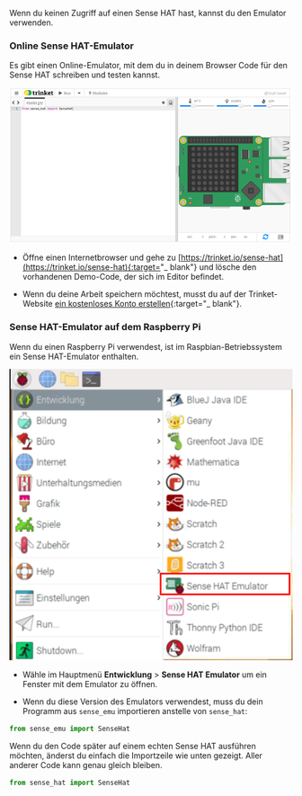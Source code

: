Wenn du keinen Zugriff auf einen Sense HAT hast, kannst du den Emulator verwenden.

### Online Sense HAT-Emulator

Es gibt einen Online-Emulator, mit dem du in deinem Browser Code für den Sense HAT schreiben und testen kannst.

![Sense HAT-Emulator auf Trinket](images/sense-hat-trinket.png)

+ Öffne einen Internetbrowser und gehe zu [https://trinket.io/sense-hat](https://trinket.io/sense-hat){:target="_ blank"} und lösche den vorhandenen Demo-Code, der sich im Editor befindet.

+ Wenn du deine Arbeit speichern möchtest, musst du auf der Trinket-Website [ein kostenloses Konto erstellen](https://trinket.io/signup){:target="_ blank"}.

### Sense HAT-Emulator auf dem Raspberry Pi

Wenn du einen Raspberry Pi verwendest, ist im Raspbian-Betriebssystem ein Sense HAT-Emulator enthalten.

![Sense HAT-Emulator auf Raspbian](images/pi-emulator.png)

+ Wähle im Hauptmenü **Entwicklung** > **Sense HAT Emulator** um ein Fenster mit dem Emulator zu öffnen.

+ Wenn du diese Version des Emulators verwendest, muss du dein Programm aus `sense_emu` importieren anstelle von `sense_hat`:

```python
from sense_emu import SenseHat
```

Wenn du den Code später auf einem echten Sense HAT ausführen möchten, änderst du einfach die Importzeile wie unten gezeigt. Aller anderer Code kann genau gleich bleiben.

```python
from sense_hat import SenseHat
```
